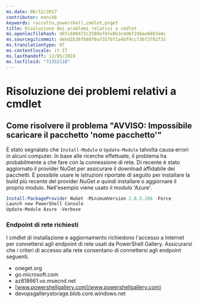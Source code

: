 ```yaml
---
ms.date: 06/12/2017
contributor: manikb
keywords: raccolta,powershell,cmdlet,psget
title: Risoluzione dei problemi relativi a cmdlet
ms.openlocfilehash: d87c680472c2588efbfe8b3c4d6f2dbee6883a0c
ms.sourcegitcommit: debd2b38fb8070a7357bf1a4bf9cc736f3702f31
ms.translationtype: HT
ms.contentlocale: it-IT
ms.lasthandoff: 12/05/2019
ms.locfileid: "72352118"
---
```

# <a name="troubleshooting-cmdlets"></a>Risoluzione dei problemi relativi a cmdlet

## <a name="how-to-resolve-warning-package-your-package-name-failed-to-download-issue"></a>Come risolvere il problema "AVVISO: Impossibile scaricare il pacchetto 'nome pacchetto'"

È stato segnalato che `Install-Module` o `Update-Module` talvolta causa errori in alcuni computer. In base alle ricerche effettuate, il problema ha probabilmente a che fare con la connessione di rete. Di recente è stato aggiornato il provider NuGet per assicurare il download affidabile dei pacchetti. È possibile usare le istruzioni riportate di seguito per installare la build più recente del provider NuGet e quindi installare o aggiornare il proprio modulo. Nell'esempio viene usato il modulo 'Azure'.

```powershell
Install-PackageProvider NuGet -MinimumVersion 2.8.5.206 -Force
Launch new PowerShell Console
Update-Module Azure -Verbose
```

### <a name="required-network-endpoints"></a>Endpoint di rete richiesti

I cmdlet di installazione e aggiornamento richiedono l'accesso a Internet per connettersi agli endpoint di rete usati da PowerShell Gallery. Assicurarsi che i criteri di accesso alla rete consentano di connettersi agli endpoint seguenti.

- oneget.org
- go.microsoft.com
- az818661.vo.msecnd.net
- [www.powershellgallery.com](www.powershellgallery.com)
- devopsgallerystorage.blob.core.windows.net
